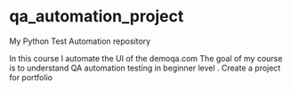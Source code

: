 # qa_automation_project
My Python Test Automation repository

In this course I automate the UI of the demoqa.com
The goal of my course is to understand QA automation testing in beginner level .
Create a project for portfolio